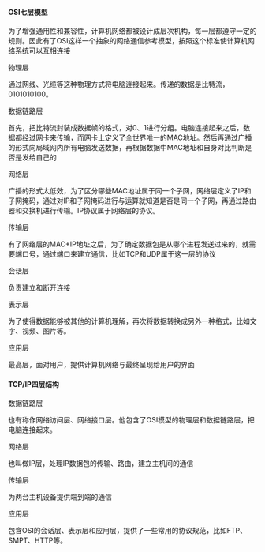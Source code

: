 
#### OSI七层模型
为了增强通⽤性和兼容性，计算机⽹络都被设计成层次机构，每⼀层都遵守⼀定的规则。因此有了OSI这样⼀个抽象的⽹络通信参考模型，按照这个标准使计算机⽹络系统可以互相连接

物理层

通过⽹线、光缆等这种物理⽅式将电脑连接起来。传递的数据是⽐特流，0101010100。

数据链路层
 
⾸先，把⽐特流封装成数据帧的格式，对0、1进⾏分组。电脑连接起来之后，数据都经过⽹卡来传输，⽽⽹卡上定义了全世界唯⼀的MAC地址。然后再通过⼴播的形式向局域⽹内所有电脑发送数据，再根据数据中MAC地址和⾃身对⽐判断是否是发给⾃⼰的

⽹络层

⼴播的形式太低效，为了区分哪些MAC地址属于同⼀个⼦⽹，⽹络层定义了IP和⼦⽹掩码，通过对IP和⼦⽹掩码进⾏与运算就知道是否是同⼀个⼦⽹，再通过路由器和交换机进⾏传输。IP协议属于⽹络层的协议。

传输层

有了⽹络层的MAC+IP地址之后，为了确定数据包是从哪个进程发送过来的，就需要端⼝号，通过端⼝来建⽴通信，⽐如TCP和UDP属于这⼀层的协议

会话层

负责建⽴和断开连接

表示层

为了使得数据能够被其他的计算机理解，再次将数据转换成另外⼀种格式，⽐如⽂字、视频、图⽚等。

应⽤层

最⾼层，⾯对⽤户，提供计算机⽹络与最终呈现给⽤户的界⾯

#### TCP/IP四层结构
数据链路层

也有称作⽹络访问层、⽹络接⼝层。他包含了OSI模型的物理层和数据链路层，把电脑连接起来。

⽹络层

也叫做IP层，处理IP数据包的传输、路由，建⽴主机间的通信

传输层

为两台主机设备提供端到端的通信

应⽤层

包含OSI的会话层、表示层和应⽤层，提供了⼀些常⽤的协议规范，⽐如FTP、SMPT、HTTP等。

